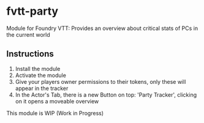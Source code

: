 # fvtt-party
Module for Foundry VTT: Provides an overview about critical stats of PCs in the current world

## Instructions
1. Install the module
2. Activate the module
3. Give your players owner permissions to their tokens, only these will appear in the tracker
4. In the Actor's Tab, there is a new Button on top: 'Party Tracker', clicking on it opens a moveable overview

This module is WIP (Work in Progress)